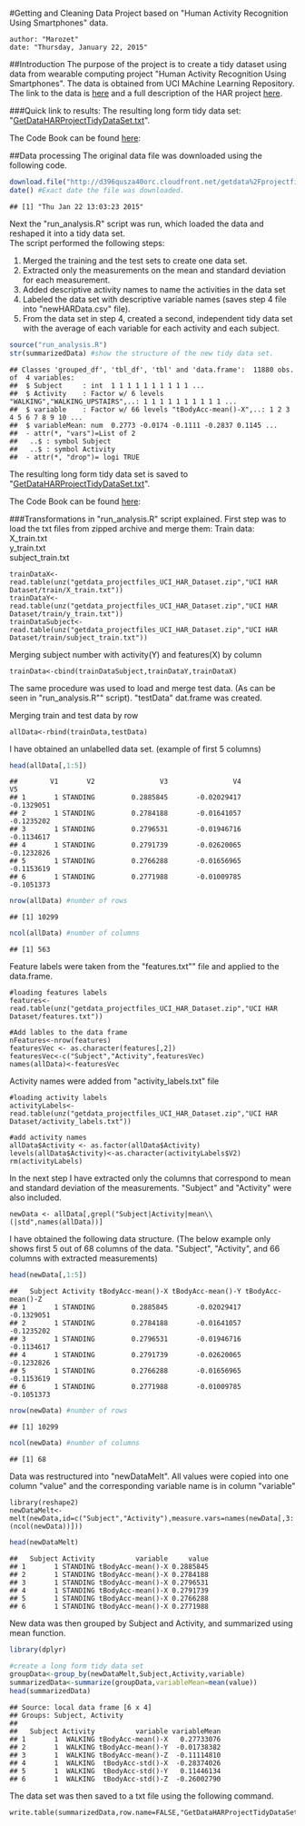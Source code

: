 #Getting and Cleaning Data Project based on "Human Activity Recognition Using Smartphones" data.
```
author: "Marozet"  
date: "Thursday, January 22, 2015"
```
##Introduction
The purpose of the project is to create a tidy dataset using data from wearable computing project "Human Activity Recognition Using Smartphones". The data is obtained from UCI MAchine Learning Repository. The link to the data is [here](https://d396qusza40orc.cloudfront.net/getdata%2Fprojectfiles%2FUCI%20HAR%20Dataset.zip) and a full description of the HAR project [here](http://archive.ics.uci.edu/ml/datasets/Human+Activity+Recognition+Using+Smartphones).

###Quick link to results:
The resulting long form tidy data set:  "[GetDataHARProjectTidyDataSet.txt](https://github.com/marozet/getDataProject1/blob/master/GetDataHARProjectTidyDataSet.txt)".

The Code Book can be found [here](https://github.com/marozet/getDataProject1/blob/master/CodeBook.md):


##Data processing
The original data file was downloaded using the following code.

```r
download.file("http://d396qusza40orc.cloudfront.net/getdata%2Fprojectfiles%2FUCI%20HAR%20Dataset.zip",destfile="getdata_projectfiles_UCI_HAR_Dataset.zip",mode="wb")
date() #Exact date the file was downloaded.
```

```
## [1] "Thu Jan 22 13:03:23 2015"
```

Next the "run_analysis.R" script was run, which loaded the data and reshaped it into a tidy data set.  
The script performed the following steps:  
1. Merged the training and the test sets to create one data set.  
2. Extracted only the measurements on the mean and standard deviation for each measurement.   
3. Added descriptive activity names to name the activities in the data set  
4. Labeled the data set with descriptive variable names (saves step 4 file into "newHARData.csv" file).   
5. From the data set in step 4, created a second, independent tidy data set with the average of each variable for each activity and each subject.  

```r
source("run_analysis.R")
str(summarizedData) #show the structure of the new tidy data set.
```

```
## Classes 'grouped_df', 'tbl_df', 'tbl' and 'data.frame':	11880 obs. of  4 variables:
##  $ Subject     : int  1 1 1 1 1 1 1 1 1 1 ...
##  $ Activity    : Factor w/ 6 levels "WALKING","WALKING_UPSTAIRS",..: 1 1 1 1 1 1 1 1 1 1 ...
##  $ variable    : Factor w/ 66 levels "tBodyAcc-mean()-X",..: 1 2 3 4 5 6 7 8 9 10 ...
##  $ variableMean: num  0.2773 -0.0174 -0.1111 -0.2837 0.1145 ...
##  - attr(*, "vars")=List of 2
##   ..$ : symbol Subject
##   ..$ : symbol Activity
##  - attr(*, "drop")= logi TRUE
```

The resulting long form tidy data set is saved to "[GetDataHARProjectTidyDataSet.txt](https://github.com/marozet/getDataProject1/blob/master/GetDataHARProjectTidyDataSet.txt)".

The Code Book can be found [here](https://github.com/marozet/getDataProject1/blob/master/CodeBook.md):

###Transformations in "run_analysis.R" script explained.
First step was to load the txt files from zipped archive and merge them:
Train data:  
X_train.txt  
y_train.txt  
subject_train.txt
```
trainDataX<-read.table(unz("getdata_projectfiles_UCI_HAR_Dataset.zip","UCI HAR Dataset/train/X_train.txt"))
trainDataY<-read.table(unz("getdata_projectfiles_UCI_HAR_Dataset.zip","UCI HAR Dataset/train/y_train.txt"))
trainDataSubject<-read.table(unz("getdata_projectfiles_UCI_HAR_Dataset.zip","UCI HAR Dataset/train/subject_train.txt"))
```

Merging subject number with activity(Y) and features(X) by column 
```
trainData<-cbind(trainDataSubject,trainDataY,trainDataX)
```

The same procedure was used to load and merge test data. (As can be seen in "run_analysis.R"" script). "testData" dat.frame was created.

Merging train and test data by row
```
allData<-rbind(trainData,testData)
```

I have obtained an unlabelled data set. (example of first 5 columns)

```r
head(allData[,1:5])
```

```
##        V1       V2                V3                V4               V5
## 1       1 STANDING         0.2885845       -0.02029417        -0.1329051
## 2       1 STANDING         0.2784188       -0.01641057        -0.1235202
## 3       1 STANDING         0.2796531       -0.01946716        -0.1134617
## 4       1 STANDING         0.2791739       -0.02620065        -0.1232826
## 5       1 STANDING         0.2766288       -0.01656965        -0.1153619
## 6       1 STANDING         0.2771988       -0.01009785        -0.1051373
```

```r
nrow(allData) #number of rows
```

```
## [1] 10299
```

```r
ncol(allData) #number of columns
```

```
## [1] 563
```

Feature labels were taken from the "features.txt"" file and applied to the data.frame.

```
#loading features labels
features<-read.table(unz("getdata_projectfiles_UCI_HAR_Dataset.zip","UCI HAR Dataset/features.txt"))

#Add lables to the data frame
nFeatures<-nrow(features)
featuresVec <- as.character(features[,2])
featuresVec<-c("Subject","Activity",featuresVec)
names(allData)<-featuresVec
```

Activity names were added from "activity_labels.txt" file
```
#loading activity labels
activityLabels<-read.table(unz("getdata_projectfiles_UCI_HAR_Dataset.zip","UCI HAR Dataset/activity_labels.txt"))

#add activity names
allData$Activity <- as.factor(allData$Activity)
levels(allData$Activity)<-as.character(activityLabels$V2)
rm(activityLabels)
```

In the next step I have extracted only the columns that correspond to mean and standard deviation of the measurements. "Subject" and "Activity" were also included.
```
newData <- allData[,grepl("Subject|Activity|mean\\(|std",names(allData))]
```

I have obtained the following data structure. (The below example only shows first 5 out of 68 columns of the data. "Subject", "Activity", and 66 columns with extracted measurements)

```r
head(newData[,1:5])
```

```
##   Subject Activity tBodyAcc-mean()-X tBodyAcc-mean()-Y tBodyAcc-mean()-Z
## 1       1 STANDING         0.2885845       -0.02029417        -0.1329051
## 2       1 STANDING         0.2784188       -0.01641057        -0.1235202
## 3       1 STANDING         0.2796531       -0.01946716        -0.1134617
## 4       1 STANDING         0.2791739       -0.02620065        -0.1232826
## 5       1 STANDING         0.2766288       -0.01656965        -0.1153619
## 6       1 STANDING         0.2771988       -0.01009785        -0.1051373
```

```r
nrow(newData) #number of rows
```

```
## [1] 10299
```

```r
ncol(newData) #number of columns
```

```
## [1] 68
```

Data was restructured into "newDataMelt". All values were copied into one column "value" and the corresponding variable name is in column "variable"
```
library(reshape2)
newDataMelt<-melt(newData,id=c("Subject","Activity"),measure.vars=names(newData[,3:(ncol(newData))]))
```

```r
head(newDataMelt)
```

```
##   Subject Activity          variable     value
## 1       1 STANDING tBodyAcc-mean()-X 0.2885845
## 2       1 STANDING tBodyAcc-mean()-X 0.2784188
## 3       1 STANDING tBodyAcc-mean()-X 0.2796531
## 4       1 STANDING tBodyAcc-mean()-X 0.2791739
## 5       1 STANDING tBodyAcc-mean()-X 0.2766288
## 6       1 STANDING tBodyAcc-mean()-X 0.2771988
```

New data was then grouped by Subject and Activity, and summarized using mean function.

```r
library(dplyr)

#create a long form tidy data set
groupData<-group_by(newDataMelt,Subject,Activity,variable)
summarizedData<-summarize(groupData,variableMean=mean(value))
head(summarizedData)
```

```
## Source: local data frame [6 x 4]
## Groups: Subject, Activity
## 
##   Subject Activity          variable variableMean
## 1       1  WALKING tBodyAcc-mean()-X   0.27733076
## 2       1  WALKING tBodyAcc-mean()-Y  -0.01738382
## 3       1  WALKING tBodyAcc-mean()-Z  -0.11114810
## 4       1  WALKING  tBodyAcc-std()-X  -0.28374026
## 5       1  WALKING  tBodyAcc-std()-Y   0.11446134
## 6       1  WALKING  tBodyAcc-std()-Z  -0.26002790
```

The data set was then saved to a txt file using the following command.
```
write.table(summarizedData,row.name=FALSE,"GetDataHARProjectTidyDataSet.txt")
```
